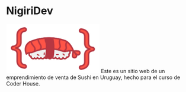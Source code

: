 # NigiriDev
<img src="images/nigiridev_logo.webp" width="50%" />
Este es un sitio web de un emprendimiento de venta de Sushi en Uruguay, hecho para el curso de Coder House.
